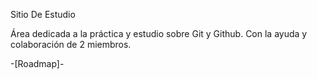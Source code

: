 Sitio De Estudio

Área dedicada a la práctica y estudio sobre Git y Github.
Con la ayuda y colaboración de 2 miembros.





-[Roadmap]-
